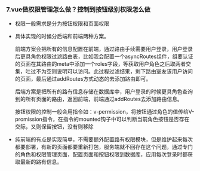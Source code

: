 ### 7.vue做权限管理怎么做？控制到按钮级别权限怎么做

+ 权限一般需求是分为按钮权限和页面权限

+ 具体实现的时候分后端和前端两种方案。

  前端方案会把所有的信息配置在前端，通过路由手续需要用户登录，用户登录后更具角色权限过滤路由表，比如我会配置一个asyncRoutes组件，组要认证的页面在其路由的meta中添加一个roles字段，等获取用户角色之后取两者交集，吐过不为空则说明可以访问。此过程过滤结果，剩下路由室友该用户访问的页面，最后通过addRoutes方式动态的去添加路由即可。

  后端方案是把所有的路有信息存储在数据库中，用户登录的时候更具角色查询到的所有页面的路由，返回前端，前端通过addRoutes去添加路由信息。

  按钮权限的控制一般会用指令如：v-permission，将按钮通过角色的值传给V-promission指令，在指令的mounted钩子中可以判断当前角色按钮是否存在交际，又则保留按钮，没有则移除

+ 纯前端的有点是实现简单，不需要额外配置路有权限模块，但是维护起来每次都要部署，有新的页面都要重新打包，服务端就不回存在这个问题，通过专门的角色和权限管理页面，配置页面和按钮权限到数据库，应用每次登录时都获取最新的路有信息。